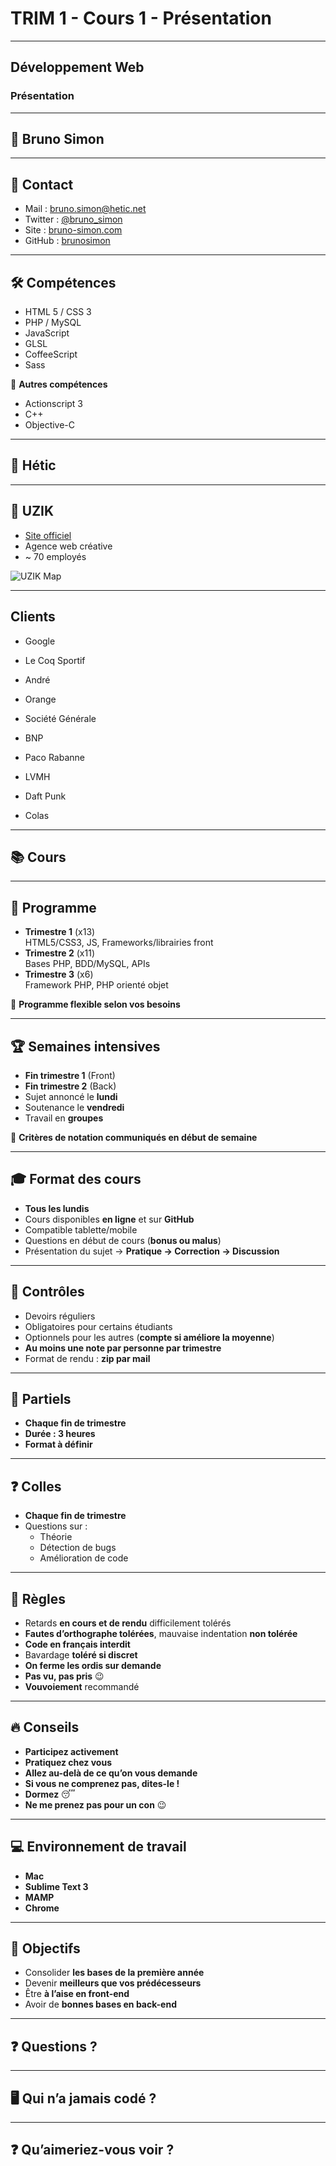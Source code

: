 # TRIM 1 - Cours 1 - Présentation
---

## Développement Web  
### Présentation

---

## 🎤 Bruno Simon

---

## 📧 Contact

- Mail : [bruno.simon@hetic.net](mailto:bruno.simon@hetic.net)
- Twitter : [@bruno_simon](http://twitter.com/bruno_simon)
- Site : [bruno-simon.com](http://bruno-simon.com)
- GitHub : [brunosimon](http://github.com/brunosimon/)

---

## 🛠️ Compétences

- HTML 5 / CSS 3
- PHP / MySQL
- JavaScript
- GLSL
- CoffeeScript
- Sass  

🔹 **Autres compétences**  
- Actionscript 3  
- C++  
- Objective-C  

---

## 🏫 Hétic

---

## 🏢 UZIK

- [Site officiel](http://uzik.com)
- Agence web créative  
- ~ 70 employés  

![UZIK Map](https://placehold.co/600x400?text=UZIK+Map)

---

## Clients

- Google
- Le Coq Sportif
- André
- Orange
- Société Générale

- BNP  
- Paco Rabanne  
- LVMH  
- Daft Punk  
- Colas  

---

## 📚 Cours

---

## 📖 Programme

- **Trimestre 1** (x13)  
  HTML5/CSS3, JS, Frameworks/librairies front  
- **Trimestre 2** (x11)  
  Bases PHP, BDD/MySQL, APIs  
- **Trimestre 3** (x6)  
  Framework PHP, PHP orienté objet  

📌 **Programme flexible selon vos besoins**  

---

## 🏆 Semaines intensives

- **Fin trimestre 1** (Front)  
- **Fin trimestre 2** (Back)  
- Sujet annoncé le **lundi**  
- Soutenance le **vendredi**  
- Travail en **groupes**  

📌 **Critères de notation communiqués en début de semaine**  

---

## 🎓 Format des cours

- **Tous les lundis**  
- Cours disponibles **en ligne** et sur **GitHub**  
- Compatible tablette/mobile  
- Questions en début de cours (**bonus ou malus**)  
- Présentation du sujet → **Pratique → Correction → Discussion**  

---

## 📝 Contrôles

- Devoirs réguliers  
- Obligatoires pour certains étudiants  
- Optionnels pour les autres (**compte si améliore la moyenne**)  
- **Au moins une note par personne par trimestre**  
- Format de rendu : **zip par mail**  

---

## 🏅 Partiels

- **Chaque fin de trimestre**  
- **Durée : 3 heures**  
- **Format à définir**  

---

## ❓ Colles

- **Chaque fin de trimestre**  
- Questions sur :
  - Théorie  
  - Détection de bugs  
  - Amélioration de code  

---

## 📜 Règles

- Retards **en cours et de rendu** difficilement tolérés  
- **Fautes d’orthographe tolérées**, mauvaise indentation **non tolérée**  
- **Code en français interdit**  
- Bavardage **toléré si discret**  
- **On ferme les ordis sur demande**  
- **Pas vu, pas pris** 😉  
- **Vouvoiement** recommandé  

---

## 🔥 Conseils

- **Participez activement**  
- **Pratiquez chez vous**  
- **Allez au-delà de ce qu’on vous demande**  
- **Si vous ne comprenez pas, dites-le !**  
- **Dormez** 😴  
- **Ne me prenez pas pour un con** 😉  

---

## 💻 Environnement de travail

- **Mac**  
- **Sublime Text 3**  
- **MAMP**  
- **Chrome**  

---

## 🎯 Objectifs

- Consolider **les bases de la première année**  
- Devenir **meilleurs que vos prédécesseurs**  
- Être **à l’aise en front-end**  
- Avoir de **bonnes bases en back-end**  

---

## ❓ Questions ?

---

## 🖥️ Qui n’a jamais codé ?

---

## ❓ Qu’aimeriez-vous voir ?
